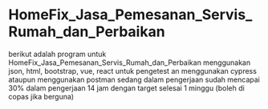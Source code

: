 # HomeFix_Jasa_Pemesanan_Servis_Rumah_dan_Perbaikan
berikut adalah program untuk HomeFix_Jasa_Pemesanan_Servis_Rumah_dan_Perbaikan menggunakan json, html, bootstrap, vue, react untuk pengetest an menggunakan cypress ataupun menggunakan postman sedang dalam pengerjaan sudah mencapai 30% dalam pengerjaan 14 jam dengan target selesai 1 minggu (boleh di copas jika berguna)
